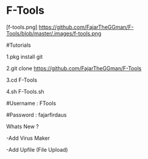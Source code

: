 # F-Tools

[f-tools.png] https://github.com/FajarTheGGman/F-Tools/blob/master/.images/f-tools.png

#Tutorials

1.pkg install git

2.git clone https://github.com/FajarTheGGman/F-Tools

3.cd F-Tools

4.sh F-Tools.sh



#Username : FTools

#Password : fajarfirdaus

Whats New ?

-Add Virus Maker 

-Add Upfile (File Upload)
